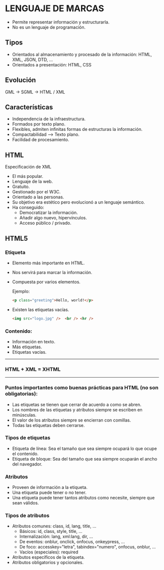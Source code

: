 # LENGUAJE DE MARCAS

- Permite representar información y estructurarla.
- No es un lenguaje de programación.

## Tipos

- Orientados al almacenamiento y procesado de la información: HTML, XML, JSON, DTD, ...
- Orientados a presentación: HTML, CSS

## Evolución

GML -> SGML -> HTML / XML

## Características

- Independencia de la infraestructura.
- Formados por texto plano.
- Flexibles, admiten infinitas formas de estructuras la información.
- Compactabilidad --> Texto plano.
- Facilidad de procesamiento.

## HTML

Especificación de XML

- El más popular.
- Lenguaje de la web.
- Gratuito.
- Gestionado por el W3C.
- Orientado a las personas.
- Su objetivo era estético pero evolucionó a un lenguaje semántico.
- Ha conseguido:
  - Democratizar la información.
  - Añadir algo nuevo, hipervínculos.
  - Acceso público / privado.

## HTML5

### Etiqueta

- Elemento más importante en HTML.
- Nos servirá para marcar la información.
- Compuesta por varios elementos.

  Ejemplo:
    ```html
  <p class="greeting">Hello, world!</p>
    ```

- Existen las etiquetas vacías.
    ```html
  <img src="logo.jpg" />  <br /> <hr />
    ```

### Contenido:

- Información en texto.
- Más etiquetas.
- Etiquetas vacías.

---
### HTML + XML = XHTML
---

### Puntos importantes como buenas prácticas para HTML (no son obligatorias):

- Las etiquetas se tienen que cerrar de acuerdo a como se abren.
- Los nombres de las etiquetas y atributos siempre se escriben en minúsculas.
- El valor de los atributos siempre se encierran con comillas.
- Todas las etiquetas deben cerrarse.

### Tipos de etiquetas

- Etiqueta de línea: Sea el tamaño que sea siempre ocupará lo que ocupe el contenido.
- Etiqueta de bloque: Sea del tamaño que sea siempre ocuparán el ancho del navegador.

### Atributos

- Proveen de información a la etiqueta.
- Una etiqueta puede tener o no tener.
- Una etiqueta puede tener tantos atributos como necesite, siempre que sean válidos.

### Tipos de atributos

- Atributos comunes: class, id, lang, title, ...
  - Básicos: id, class, style, title, ...
  - Internalización: lang, xml:lang, dir, ...
  - De eventos: onblur, onclick, onfocus, onkeypress, ...
  - De foco: accesskey="letra", tabindex="numero", onfocus, onblur, ...
  - Vacíos (especiales): required
- Atributos específicos de la etiqueta.
- Atributos obligatorios y opcionales.
